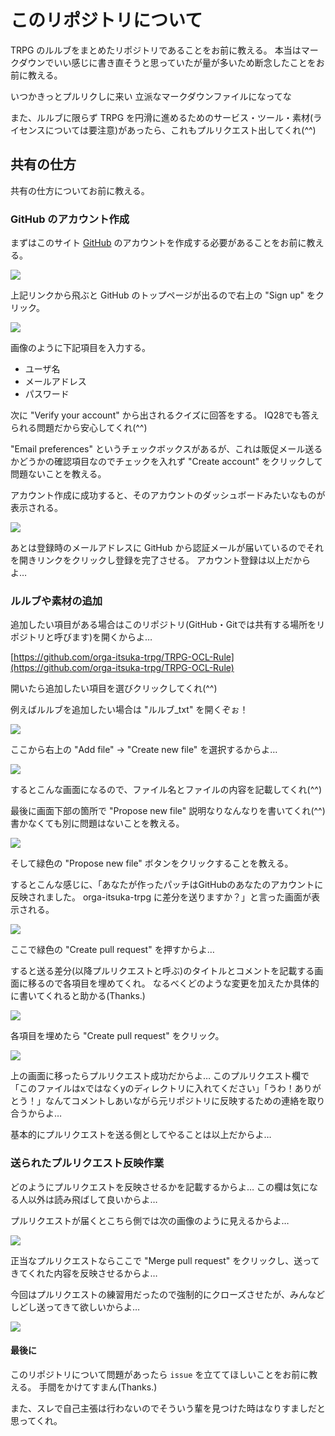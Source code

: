 # このリポジトリについて

TRPG のルルブをまとめたリポジトリであることをお前に教える。
本当はマークダウンでいい感じに書き直そうと思っていたが量が多いため断念したことをお前に教える。

いつかきっとプルリクしに来い 立派なマークダウンファイルになってな

また、ルルブに限らず TRPG を円滑に進めるためのサービス・ツール・素材(ライセンスについては要注意)があったら、これもプルリクエスト出してくれ(^^)

## 共有の仕方
共有の仕方についてお前に教える。

### GitHub のアカウント作成
まずはこのサイト [GitHub](https://github.com/) のアカウントを作成する必要があることをお前に教える。

![](https://i.imgur.com/E6tWQKS.jpg)

上記リンクから飛ぶと GitHub のトップページが出るので右上の "Sign up" をクリック。

![](https://i.imgur.com/Z2i8xra.png)

画像のように下記項目を入力する。

- ユーザ名
- メールアドレス
- パスワード

次に "Verify your account" から出されるクイズに回答をする。
IQ28でも答えられる問題だから安心してくれ(^^)

"Email preferences" というチェックボックスがあるが、これは販促メール送るかどうかの確認項目なのでチェックを入れず "Create account" をクリックして問題ないことを教える。

アカウント作成に成功すると、そのアカウントのダッシュボードみたいなものが表示される。

![](https://i.imgur.com/BuDNIpQ.png)

あとは登録時のメールアドレスに GitHub から認証メールが届いているのでそれを開きリンクをクリックし登録を完了させる。
アカウント登録は以上だからよ…

### ルルブや素材の追加

追加したい項目がある場合はこのリポジトリ(GitHub・Gitでは共有する場所をリポジトリと呼びます)を開くからよ…

[https://github.com/orga-itsuka-trpg/TRPG-OCL-Rule](https://github.com/orga-itsuka-trpg/TRPG-OCL-Rule)

開いたら追加したい項目を選びクリックしてくれ(^^)

例えばルルブを追加したい場合は "ルルブ_txt" を開くぞぉ！

![](https://i.imgur.com/SOAa0OW.png)

ここから右上の "Add file" -> "Create new file" を選択するからよ…

![](https://i.imgur.com/MJmHBnb.png)

するとこんな画面になるので、ファイル名とファイルの内容を記載してくれ(^^)

最後に画面下部の箇所で "Propose new file" 説明なりなんなりを書いてくれ(^^)
書かなくても別に問題はないことを教える。

![](https://i.imgur.com/Qhhm8vG.png)

そして緑色の "Propose new file" ボタンをクリックすることを教える。

するとこんな感じに、「あなたが作ったパッチはGitHubのあなたのアカウントに反映されました。 orga-itsuka-trpg に差分を送りますか？」と言った画面が表示される。

![](https://i.imgur.com/m01DpKd.png)

ここで緑色の "Create pull request" を押すからよ…

すると送る差分(以降プルリクエストと呼ぶ)のタイトルとコメントを記載する画面に移るので各項目を埋めてくれ。
なるべくどのような変更を加えたか具体的に書いてくれると助かる(Thanks.)

![](https://i.imgur.com/hv44lf3.png)

各項目を埋めたら "Create pull request" をクリック。

![](https://i.imgur.com/SBBBtkG.png)

上の画面に移ったらプルリクエスト成功だからよ…
このプルリクエスト欄で「このファイルはxではなくyのディレクトリに入れてください」「うわ！ありがとう！」なんてコメントしあいながら元リポジトリに反映するための連絡を取り合うからよ…

基本的にプルリクエストを送る側としてやることは以上だからよ…

### 送られたプルリクエスト反映作業
どのようにプルリクエストを反映させるかを記載するからよ…
この欄は気になる人以外は読み飛ばして良いからよ…

プルリクエストが届くとこちら側では次の画像のように見えるからよ…

![](https://i.imgur.com/kg8Imqe.png)

正当なプルリクエストならここで "Merge pull request" をクリックし、送ってきてくれた内容を反映させるからよ…

今回はプルリクエストの練習用だったので強制的にクローズさせたが、みんなどしどし送ってきて欲しいからよ…

![](https://i.imgur.com/HSLrYZF.png)



#### 最後に

このリポジトリについて問題があったら `issue` を立ててほしいことをお前に教える。
手間をかけてすまん(Thanks.)

また、スレで自己主張は行わないのでそういう輩を見つけた時はなりすましだと思ってくれ。
